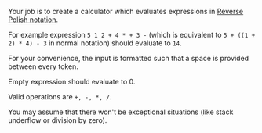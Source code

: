 Your job is to create a calculator which evaluates expressions in [Reverse Polish notation](https://en.wikipedia.org/wiki/Reverse_Polish_notation).

For example expression `5 1 2 + 4 * + 3 -` (which is equivalent to `5 + ((1 + 2) * 4) - 3` in normal notation) should evaluate to `14`.

For your convenience, the input is formatted such that a space is provided between every token.

Empty expression should evaluate to 0.

Valid operations are `+, -, *, /`.

You may assume that there won't be exceptional situations (like stack underflow or division by zero).